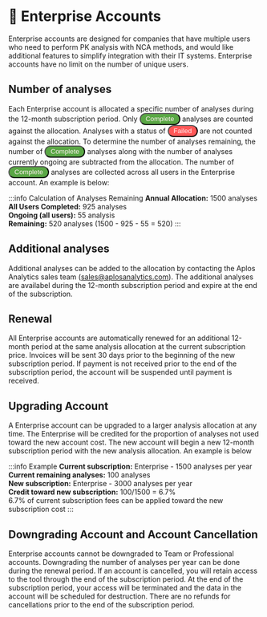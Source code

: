 # 👑 Enterprise Accounts
Enterprise accounts are designed for companies that have multiple users who need to perform PK analysis with NCA methods, and would like additional features to simplify integration with their IT systems. Enterprise accounts have no limit on the number of unique users. 

## Number of analyses
Each Enterprise account is allocated a specific number of analyses during the 12-month subscription period. Only <button style="background-color: #5AA745; color: #fff1f2; border-radius: 12px; padding: 2.5px 10px;" name="button">Complete</button> analyses are counted against the allocation. Analyses with a status of <button style="background-color: #ff5757; color: #fff1f2; border-radius: 12px; padding: 2.5px 10px;" name="button">Failed</button> are not counted against the allocation. To determine the number of analyses remaining, the number of <button style="background-color: #5AA745; color: #fff1f2; border-radius: 12px; padding: 2.5px 10px;" name="button">Complete</button> analyses along with the number of analyses currently ongoing are subtracted from the allocation. The number of <button style="background-color: #5AA745; color: #fff1f2; border-radius: 12px; padding: 2.5px 10px;" name="button">Complete</button> analyses are collected across all users in the Enterprise account. An example is below:

:::info Calculation of Analyses Remaining
**Annual Allocation:** 1500 analyses\
**All Users Completed:** 925 analyses\
**Ongoing (all users):** 55 analysis\
**Remaining:** 520 analyses (1500 - 925 - 55 = 520)
:::

## Additional analyses
Additional analyses can be added to the allocation by contacting the Aplos Analytics sales team (<sales@aplosanalytics.com>). The additional analyses are availabel during the 12-month subscription period and expire at the end of the subscription. 

## Renewal
All Enterprise accounts are automatically renewed for an additional 12-month period at the same analysis allocation at the current subscription price. Invoices will be sent 30 days prior to the beginning of the new subscription period. If payment is not received prior to the end of the subscription period, the account will be suspended until payment is received.

## Upgrading Account
A Enterprise account can be upgraded to a larger analysis allocation at any time. The Enterprise will be credited for the proportion of analyses not used toward the new account cost. The new account will begin a new 12-month subscription period with the new analysis allocation. An example is below

:::info Example
**Current subscription:** Enterprise - 1500 analyses per year\
**Current remaining analyses:** 100 analyses\
**New subscription:** Enterprise - 3000 analyses per year\
**Credit toward new subscription:** 100/1500 = 6.7%\
6.7% of current subscription fees can be applied toward the new subscription cost
:::

## Downgrading Account and Account Cancellation
Enterprise accounts cannot be downgraded to Team or Professional accounts. Downgrading the number of analyses per year can be done during the renewal period.   If an account is cancelled, you will retain access to the tool through the end of the subscription period. At the end of the subscription period, your access will be terminated and the data in the account will be scheduled for destruction. There are no refunds for cancellations prior to the end of the subscription period.
